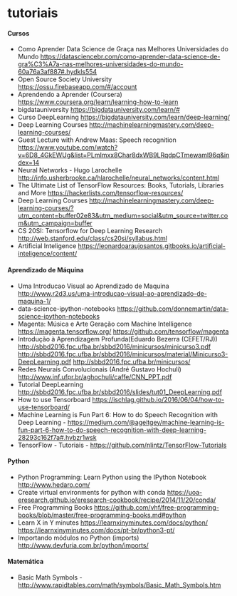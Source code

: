 # tutoriais
#### Cursos
- Como Aprender Data Science de Graça nas Melhores Universidades do Mundo https://datasciencebr.com/como-aprender-data-science-de-gra%C3%A7a-nas-melhores-universidades-do-mundo-60a76a3af887#.hydkls554
- Open Source Society University https://ossu.firebaseapp.com/#/account
- Aprendendo a Aprender (Coursera) https://www.coursera.org/learn/learning-how-to-learn
- bigdatauniversity https://bigdatauniversity.com/learn/#
- Curso DeepLearning https://bigdatauniversity.com/learn/deep-learning/
- Deep Learning Courses http://machinelearningmastery.com/deep-learning-courses/
- Guest Lecture with Andrew Maas: Speech recognition https://www.youtube.com/watch?v=6D8_4GkEWUg&list=PLmImxx8Char8dxWB9LRqdpCTmewaml96q&index=14
- Neural Networks - Hugo Larochelle http://info.usherbrooke.ca/hlarochelle/neural_networks/content.html
- The Ultimate List of TensorFlow Resources: Books, Tutorials, Libraries and More https://hackerlists.com/tensorflow-resources/
- Deep Learning Courses http://machinelearningmastery.com/deep-learning-courses/?utm_content=buffer02e83&utm_medium=social&utm_source=twitter.com&utm_campaign=buffer
- CS 20SI: Tensorflow for Deep Learning Research http://web.stanford.edu/class/cs20si/syllabus.html 
- Artificial Inteligence https://leonardoaraujosantos.gitbooks.io/artificial-inteligence/content/

#### Aprendizado de Máquina
- Uma Introducao Visual ao Aprendizado de Maquina http://www.r2d3.us/uma-introducao-visual-ao-aprendizado-de-maquina-1/
- data-science-ipython-notebooks https://github.com/donnemartin/data-science-ipython-notebooks
- Magenta: Música e Arte Geração com Machine Intelligence https://magenta.tensorflow.org/ https://github.com/tensorflow/magenta
- Introdução à Aprendizagem Profunda(Eduardo Bezerra (CEFET/RJ)) http://sbbd2016.fpc.ufba.br/sbbd2016/minicursos/minicurso3.pdf http://sbbd2016.fpc.ufba.br/sbbd2016/minicursos/material/Minicurso3-DeepLearning.pdf http://sbbd2016.fpc.ufba.br/minicursos/
- Redes Neurais Convolucionais (André Gustavo Hochuli) http://www.inf.ufpr.br/aghochuli/caffe/CNN_PPT.pdf
- Tutorial DeepLearning http://sbbd2016.fpc.ufba.br/sbbd2016/slides/tut01_DeepLearning.pdf
- How to use Tensorboard https://ischlag.github.io/2016/06/04/how-to-use-tensorboard/
- Machine Learning is Fun Part 6: How to do Speech Recognition with Deep Learning - https://medium.com/@ageitgey/machine-learning-is-fun-part-6-how-to-do-speech-recognition-with-deep-learning-28293c162f7a#.hvbzr1wsk
- TensorFlow - Tutoriais - https://github.com/nlintz/TensorFlow-Tutorials

#### Python
- Python Programming: Learn Python using the IPython Notebook http://www.hedaro.com/
- Create virtual environments for python with conda https://uoa-eresearch.github.io/eresearch-cookbook/recipe/2014/11/20/conda/
- Free Programming Books https://github.com/vhf/free-programming-books/blob/master/free-programming-books.md#python
- Learn X in Y minutes https://learnxinyminutes.com/docs/python/ https://learnxinyminutes.com/docs/pt-br/python3-pt/
- Importando módulos no Python (imports) http://www.devfuria.com.br/python/imports/

#### Matemática
- Basic Math Symbols - http://www.rapidtables.com/math/symbols/Basic_Math_Symbols.htm
